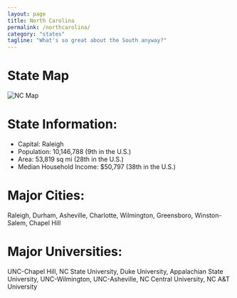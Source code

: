 ```yaml
---
layout: page
title: North Carolina
permalink: /northcarolina/
category: "states"
tagline: "What's so great about the South anyway?"
---
```

# State Map
![NC Map](https://www.mapsofworld.com/usa/states/north-carolina/maps/north-carolina-road-map.gif?raw=true)

# State Information:
  * Capital: Raleigh
  * Population: 10,146,788 (9th in the U.S.)
  * Area: 53,819 sq mi (28th in the U.S.)
  * Median Household Income: $50,797 (38th in the U.S.)

# Major Cities:
Raleigh, Durham, Asheville, Charlotte, Wilmington, Greensboro, Winston-Salem, Chapel Hill

# Major Universities:
UNC-Chapel Hill, NC State University, Duke University, Appalachian State University, UNC-Wilmington, UNC-Asheville, NC Central University, NC A&T University

